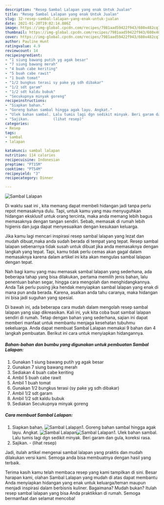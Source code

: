 ```yaml
---
description: "Resep Sambal Lalapan yang enak Untuk Jualan"
title: "Resep Sambal Lalapan yang enak Untuk Jualan"
slug: 32-resep-sambal-lalapan-yang-enak-untuk-jualan
date: 2021-01-20T19:02:14.886Z
image: https://img-global.cpcdn.com/recipes/7981aad59422f943/680x482cq70/sambal-lalapan-foto-resep-utama.jpg
thumbnail: https://img-global.cpcdn.com/recipes/7981aad59422f943/680x482cq70/sambal-lalapan-foto-resep-utama.jpg
cover: https://img-global.cpcdn.com/recipes/7981aad59422f943/680x482cq70/sambal-lalapan-foto-resep-utama.jpg
author: Pauline Hunt
ratingvalue: 4.9
reviewcount: 14
recipeingredient:
- "1 siung bawang putih yg agak besar"
- "7 siung bawang merah"
- "4 buah cabe keriting"
- "5 buah cabe rawit"
- "1 buah tomat"
- "1/2 bungkus terasi sy pake yg sdh dibakar"
- "1/2 sdt garam"
- "1/2 sdt kaldu bubuk"
- "Secukupnya minyak goreng"
recipeinstructions:
- "Siapkan bahan."
- "Goreng bahan sambal hingga agak layu. Angkat."
- "Ulek bahan sambal. Lalu tumis lagi dgn sedikit minyak. Beri garam dan gula, koreksi rasa."
- "Sajikan.           (lihat resep)"
categories:
- Resep
tags:
- sambal
- lalapan

katakunci: sambal lalapan 
nutrition: 114 calories
recipecuisine: Indonesian
preptime: "PT15M"
cooktime: "PT54M"
recipeyield: "3"
recipecategory: Dinner

---
```



![Sambal Lalapan](https://img-global.cpcdn.com/recipes/7981aad59422f943/680x482cq70/sambal-lalapan-foto-resep-utama.jpg)

Di waktu  saat ini , kita memang dapat membeli hidangan jadi tanpa perlu repot memasaknya dulu. Tapi, untuk kamu yang mau menyuguhkan hidangan eksklusif untuk orang tercinta, maka anda memang lebih bagus memasaknya dengan tangan sendiri. Sebab, memasak di rumah lebih higienis dan juga dapat menyesuaikan dengan kesukaan keluarga.

Jika kamu lagi mencari inspirasi resep sambal lalapan yang lezat dan mudah dibuat,maka anda sudah berada di tempat yang tepat. Resep sambal lalapan  sebenarnya tidak susah untuk dibuat jika anda memasaknya dengan langkah yang tepat. Tapi, kamu tidak perlu cemas akan gagal dalam memasaknya 
karena dalam artikel ini kita akan mengulas sambal lalapan dengan tepat.  



Nah bagi kamu yang mau memasak sambal lalapan yang sederhana, ada beberapa tahap yang bisa dilakukan, pertama memilih jenis bahan, lalu penentuan bahan segar, hingga cara mengolah dan menghidangkannya. Anda Tak perlu pusing jika hendak menyiapkan sambal lalapan yang enak di mana pun anda berada. Karena, asalkan anda  tahu caranya, maka hidangan ini bisa jadi suguhan yang spesial.

Di bawah ini, ada beberapa cara mudah dalam mengolah resep sambal lalapan yang siap dikreasikan. Kali ini, yuk kita coba buat sambal lalapan sendiri di rumah. Tetap dengan bahan yang sederhana, sajian ini dapat memberi manfaat untuk membantu menjaga kesehatan tubuhmu sekeluarga. Anda dapat membuat Sambal Lalapan memakai 9 bahan dan 4 langkah pembuatan. Berikut ini cara untuk menyiapkan hidangannya.

<!--inarticleads1-->

##### Bahan-bahan dan bumbu yang digunakan untuk pembuatan Sambal Lalapan:

1. Gunakan 1 siung bawang putih yg agak besar
1. Gunakan 7 siung bawang merah
1. Sediakan 4 buah cabe keriting
1. Ambil 5 buah cabe rawit
1. Ambil 1 buah tomat
1. Gunakan 1/2 bungkus terasi (sy pake yg sdh dibakar)
1. Ambil 1/2 sdt garam
1. Ambil 1/2 sdt kaldu bubuk
1. Sediakan Secukupnya minyak goreng




<!--inarticleads2-->

##### Cara membuat Sambal Lalapan:

1. Siapkan bahan.
<img src="https://img-global.cpcdn.com/steps/76610190b0580ca9/160x128cq70/sambal-lalapan-langkah-memasak-1-foto.jpg" alt="Sambal Lalapan">1. Goreng bahan sambal hingga agak layu. Angkat.
<img src="https://img-global.cpcdn.com/steps/077c016337819c43/160x128cq70/sambal-lalapan-langkah-memasak-2-foto.jpg" alt="Sambal Lalapan"><img src="https://img-global.cpcdn.com/steps/24bff4d50271cec2/160x128cq70/sambal-lalapan-langkah-memasak-2-foto.jpg" alt="Sambal Lalapan">1. Ulek bahan sambal. Lalu tumis lagi dgn sedikit minyak. Beri garam dan gula, koreksi rasa.
1. Sajikan. -           (lihat resep)




Jadi, itulah artikel mengenai  sambal lalapan  yang praktis dan mudah dilakukan versi kami. Semoga anda bisa membuatnya dengan hasil yang terbaik. 

Terima kasih kamu telah membaca resep yang kami tampilkan di sini. Besar harapan kami, olahan  Sambal Lalapan yang mudah di atas dapat membantu Anda menyiapkan hidangan yang enak untuk keluarga/teman maupun menjadi inspirasi dalam berbisnis kuliner. Bagaimana? Mudah bukan? Itulah resep sambal lalapan yang bisa Anda praktikkan di rumah. Semoga bermanfaat dan selamat mencoba!


